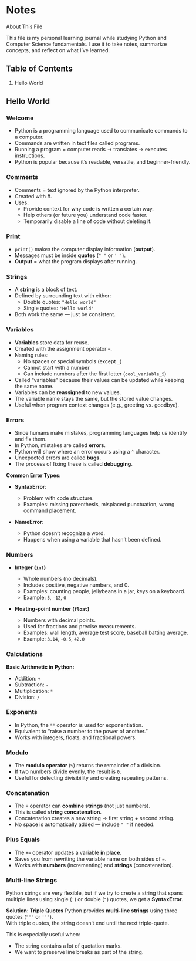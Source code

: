 # Notes

About This File

This file is my personal learning journal while studying Python and Computer Science fundamentals.
I use it to take notes, summarize concepts, and reflect on what I’ve learned.

## Table of Contents

1. Hello World

## Hello World

### Welcome 

- Python is a programming language used to communicate commands to a computer.
- Commands are written in text files called programs.
- Running a program = computer reads → translates → executes instructions.
- Python is popular because it’s readable, versatile, and beginner-friendly.

### Comments

- Comments = text ignored by the Python interpreter.
- Created with #.
- Uses:
  - Provide context for why code is written a certain way.
  - Help others (or future you) understand code faster.
  - Temporarily disable a line of code without deleting it.

### Print

- `print()` makes the computer display information (**output**).  
- Messages must be inside **quotes** (`" "` or `' '`).  
- **Output** = what the program displays after running.  

### Strings

- A **string** is a block of text.  
- Defined by surrounding text with either:  
  - Double quotes: `"Hello world"`  
  - Single quotes: `'Hello world'`  
- Both work the same — just be consistent.

### Variables

- **Variables** store data for reuse.  
- Created with the assignment operator `=`.  
- Naming rules:  
  - No spaces or special symbols (except `_`)  
  - Cannot start with a number  
  - Can include numbers after the first letter (`cool_variable_5`)  
- Called “variables” because their values can be updated while keeping the same name.
- Variables can be **reassigned** to new values.  
- The variable name stays the same, but the stored value changes.  
- Useful when program context changes (e.g., greeting vs. goodbye).

### Errors

- Since humans make mistakes, programming languages help us identify and fix them.  
- In Python, mistakes are called **errors**.  
- Python will show where an error occurs using a `^` character.  
- Unexpected errors are called **bugs**.  
- The process of fixing these is called **debugging**.  

**Common Error Types:**  
- **SyntaxError**:  
  - Problem with code structure.  
  - Examples: missing parenthesis, misplaced punctuation, wrong command placement.  

- **NameError**:  
  - Python doesn’t recognize a word.  
  - Happens when using a variable that hasn’t been defined.

### Numbers

- **Integer (`int`)**  
  - Whole numbers (no decimals).  
  - Includes positive, negative numbers, and 0.  
  - Examples: counting people, jellybeans in a jar, keys on a keyboard.  
  - Example: `5`, `-12`, `0`  

- **Floating-point number (`float`)**  
  - Numbers with decimal points.  
  - Used for fractions and precise measurements.  
  - Examples: wall length, average test score, baseball batting average.  
  - Example: `3.14`, `-0.5`, `42.0`

 ### Calculations
 
 **Basic Arithmetic in Python:**  
- Addition: `+`  
- Subtraction: `-`  
- Multiplication: `*`  
- Division: `/`  

### Exponents

- In Python, the `**` operator is used for exponentiation.  
- Equivalent to “raise a number to the power of another.”  
- Works with integers, floats, and fractional powers. 

### Modulo 

- The **modulo operator** (`%`) returns the remainder of a division.  
- If two numbers divide evenly, the result is `0`.  
- Useful for detecting divisibility and creating repeating patterns.

 ### Concatenation

- The `+` operator can **combine strings** (not just numbers).  
- This is called **string concatenation**.  
- Concatenation creates a new string → first string + second string.  
- No space is automatically added — include `" "` if needed.

### Plus Equals

- The `+=` operator updates a variable **in place**.  
- Saves you from rewriting the variable name on both sides of `=`.  
- Works with **numbers** (incrementing) and **strings** (concatenation).

### Multi-line Strings

Python strings are very flexible, but if we try to create a string that spans multiple lines using single (`'`) or double (`"`) quotes, we get a **SyntaxError**.

**Solution: Triple Quotes**
Python provides **multi-line strings** using three quotes (`"""` or `'''`).  
With triple quotes, the string doesn’t end until the next triple-quote.  

This is especially useful when:
- The string contains a lot of quotation marks.
- We want to preserve line breaks as part of the string.






